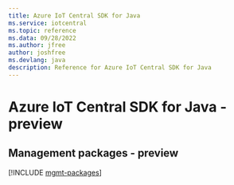 ```yaml
---
title: Azure IoT Central SDK for Java
ms.service: iotcentral
ms.topic: reference
ms.data: 09/28/2022
ms.author: jfree
author: joshfree
ms.devlang: java
description: Reference for Azure IoT Central SDK for Java
---
```

# Azure IoT Central SDK for Java - preview

## Management packages - preview
[!INCLUDE [mgmt-packages](iot-central-mgmt-index.md)]